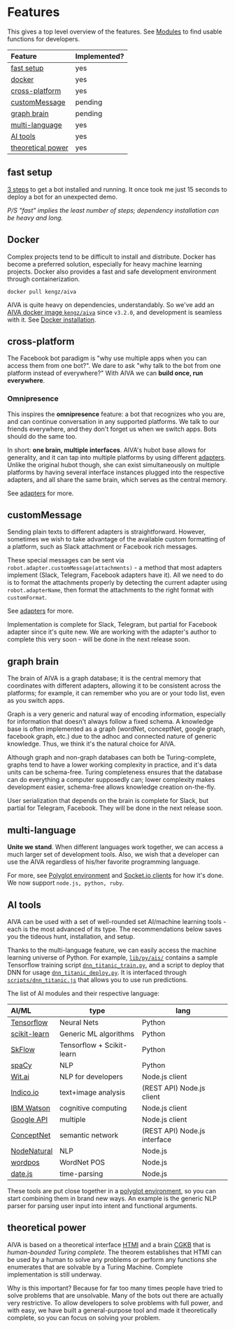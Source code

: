 # <a name="features"></a>Features

This gives a top level overview of the features. See [Modules](#modules) to find usable functions for developers.


| Feature | Implemented? |
|:---|---|
| [fast setup](#setup2) | yes |
| [docker](#docker) | yes |
| [cross-platform](#cross-platform) | yes |
| [customMessage](#custom-msg) | pending |
| [graph brain](#graph-brain) | pending |
| [multi-language](#multi-language) | yes |
| [AI tools](#builtin-ai) | yes |
| [theoretical power](#theoretical) | yes |


## <a name="setup2"></a>fast setup

[3 steps](#setup) to get a bot installed and running. It once took me just 15 seconds to deploy a bot for an unexpected demo. 

*P/S "fast" implies the least number of steps; dependency installation can be heavy and long.*


## <a name="docker"></a>Docker

Complex projects tend to be difficult to install and distribute. Docker has become a preferred solution, especially for heavy machine learning projects. Docker also provides a fast and safe development environment through containerization.

```shell
docker pull kengz/aiva
```

AIVA is quite heavy on dependencies, understandably. So we've add an [AIVA docker image `kengz/aiva`](https://hub.docker.com/r/kengz/aiva/) since `v3.2.0`, and development is seamless with it. See [Docker installation](#docker-installation).


## <a name="cross-platform"></a>cross-platform

The Facebook bot paradigm is "why use multiple apps when you can access them from one bot?". We dare to ask "why talk to the bot from one platform instead of everywhere?" With AIVA we can **build once, run everywhere**.

### Omnipresence

This inspires the **omnipresence** feature: a bot that recognizes who you are, and can continue conversation in any supported platforms. We talk to our friends everywhere, and they don't forget us when we switch apps. Bots should do the same too.

In short: **one brain, multiple interfaces**. AIVA's hubot base allows for generality, and it can tap into multiple platforms by using different [adapters](#adapters). Unlike the original hubot though, she can exist simultaneously on multiple platforms by having several interface instances plugged into the respective adapters, and all share the same brain, which serves as the central memory.

See [adapters](#adapters) for more.


## <a name="custom-msg"></a>customMessage

Sending plain texts to different adapters is straightforward. However, sometimes we wish to take advantage of the available custom formatting of a platform, such as Slack attachment or Facebook rich messages.

These special messages can be sent via `robot.adapter.customMessage(attachments)` - a method that most adapters implement (Slack, Telegram, Facebook adapters have it). All we need to do is to format the attachments properly by detecting the current adapter using `robot.adapterName`, then format the attachments to the right format with `customFormat`.

See [adapters](#adapters) for more.


<aside class="notice">
Implementation is complete for Slack, Telegram, but partial for Facebook adapter since it's quite new. We are working with the adapter's author to complete this very soon - will be done in the next release soon.
</aside>


## <a name="graph-brain"></a>graph brain

The brain of AIVA is a graph database; it is the central memory that coordinates with different adapters, allowing it to be consistent across the platforms; for example, it can remember who you are or your todo list, even as you switch apps.

Graph is a very generic and natural way of encoding information, especially for information that doesn't always follow a fixed schema. A knowledge base is often implemented as a graph (wordNet, conceptNet, google graph, facebook graph, etc.) due to the adhoc and connected nature of generic knowledge. Thus, we think it's the natural choice for AIVA.

Although graph and non-graph databases can both be Turing-complete, graphs tend to have a lower working complexity in practice, and it's data units can be schema-free. Turing completeness ensures that the database can do everything a computer supposedly can; lower complexity makes development easier, schema-free allows knowledge creation on-the-fly.


<aside class="notice">
User serialization that depends on the brain is complete for Slack, but partial for Telegram, Facebook. They will be done in the next release soon.
</aside>


## <a name="multi-language"></a>multi-language

**Unite we stand**. When different languages work together, we can access a much larger set of development tools. Also, we wish that a developer can use the AIVA regardless of his/her favorite programming language. 

For more, see [Polyglot environment](#polyglot) and [Socket.io clients](#clients) for how it's done. We now support `node.js, python, ruby`.


## <a name="builtin-ai"></a>AI tools

AIVA can be used with a set of well-rounded set AI/machine learning tools - each is the most advanced of its type. The recommendations below saves you the tideous hunt, installation, and setup. 

Thanks to the multi-language feature, we can easily access the machine learning universe of Python. For example, <a href="https://github.com/kengz/aiva/tree/master/lib/py/ais/" target="_blank"><code>lib/py/ais/</code></a> contains a sample Tensorflow training script <a href="https://github.com/kengz/aiva/tree/master/lib/py/ais/dnn_titanic_train.py" target="_blank"><code>dnn_titanic_train.py</code></a>, and a script to deploy that DNN for usage <a href="https://github.com/kengz/aiva/tree/master/lib/py/ais/dnn_titanic_deploy.py" target="_blank"><code>dnn_titanic_deploy.py</code></a>. It is interfaced through <a href="https://github.com/kengz/aiva/tree/master/scripts/dnn_titanic.js" target="_blank"><code>scripts/dnn_titanic.js</code></a> that allows you to use run predictions.

The list of AI modules and their respective language:

| AI/ML | type | lang |
|:---|---|---|
| [Tensorflow](https://www.tensorflow.org) | Neural Nets | Python |
| [scikit-learn](http://scikit-learn.org/stable/) | Generic ML algorithms | Python |
| [SkFlow](https://github.com/tensorflow/skflow) | Tensorflow + Scikit-learn | Python |
| [spaCy](https://spacy.io) | NLP | Python |
| [Wit.ai](https://github.com/wit-ai/node-wit) | NLP for developers | Node.js client |
| [Indico.io](https://indico.io) | text+image analysis | (REST API) Node.js client |
| [IBM Watson](http://www.ibm.com/cloud-computing/bluemix/watson/) | cognitive computing | Node.js client |
| [Google API](https://console.developers.google.com/apis) | multiple | Node.js client |
| [ConceptNet](https://github.com/Planeshifter/node-concept-net) | semantic network | (REST API) Node.js interface |
| [NodeNatural](https://github.com/NaturalNode/natural) | NLP | Node.js |
| [wordpos](https://github.com/moos/wordpos) | WordNet POS | Node.js |
| [date.js](https://github.com/matthewmueller/date) | time-parsing | Node.js |

These tools are put close together in a [polyglot environment](#polyglot), so you can start combining them in brand new ways. An example is the generic NLP parser for parsing user input into intent and functional arguments.


## <a name="theoretical"></a>theoretical power

AIVA is based on a theoretical interface [HTMI](https://github.com/kengz/aiva/tree/master/docs/HTMI.md) and a brain [CGKB](https://github.com/kengz/aiva/tree/master/docs/CGKB.md) that is *human-bounded Turing complete*. The theorem establishes that HTMI can be used by a human to solve any problems or perform any functions she enumerates that are solvable by a Turing Machine. Complete implementation is still underway.

Why is this important? Because for far too many times people have tried to solve problems that are unsolvable. Many of the bots out there are actually very restrictive. To allow developers to solve problems with full power, and with easy, we have built a general-purpose tool and made it theoretically complete, so you can focus on solving your problem.

